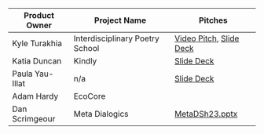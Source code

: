| Product Owner |           Project Name          |           Pitches           |
| ------------- | ------------------------------- | --------------------------- |
| Kyle Turakhia | Interdisciplinary Poetry School | [Video Pitch](https://drive.google.com/file/d/1j9tqTWxA556P-3Ah07MZkoWy2M60hfwp/view?usp=sharing), [Slide Deck](https://docs.google.com/presentation/d/13kqbGBTeLQFkxAB5GGMwhJvzcHiEnbFr/edit?usp=sharing&ouid=105069487776417061589&rtpof=true&sd=true)|
| Katia Duncan  | Kindly                          | [Slide Deck](https://drive.google.com/file/d/1iTalFmzrlPt2EkwLRDZ5UtSR7MfKoCrh/view?usp=sharing) |
| Paula Yau-Illat |       n/a                     |[Slide Deck](https://docs.google.com/presentation/d/1Ek3gPs1ap_3tDm7_ACrA2N_ms4VBTy4lMt9MK53O05Q/edit#slide=id.g281ef37486b_0_0) |
| Adam Hardy     |  EcoCore                       |                                     |
| Dan Scrimgeour |  Meta Dialogics                |  [MetaDSh23.pptx](https://github.com/fac28/cohort/files/12714231/MetaDSh23.pptx) |

